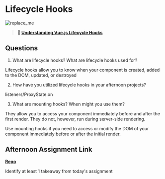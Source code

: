 # Lifecycle Hooks

![replace_me](https://codeworks.blob.core.windows.net/public/assets/img/illustrations/placeholder.svg)

> **📖 [Understanding Vue.js Lifecycle Hooks](https://codeworksacademy.com/fs-student-guide/resources/wk6/03-Vue-Lifecycle-Hooks)**

## Questions

1. What are lifecycle hooks? What are lifecycle hooks used for?

Lifecycle hooks allow you to know when your component is created, added to the DOM, updated, or destroyed

2. How have you utilized lifecycle hooks in your afternoon projects?

listeners/ProxyState.on

3. What are mounting hooks? When might you use them?

They allow you to access your component immediately before and after the first render. They do not, however, run during server-side rendering.

Use mounting hooks if you need to access or modify the DOM of your component immediately before or after the initial render.

## Afternoon Assignment Link

**[Repo](https://github.com/KellyWemmer/<ASSIGNMENT_REPO>)**

Identify at least 1 takeaway from today's assignment
